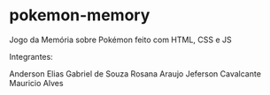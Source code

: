 # pokemon-memory
Jogo da Memória sobre Pokémon feito com HTML, CSS e JS

Integrantes:

Anderson Elias 
Gabriel de Souza 
Rosana Araujo
Jeferson Cavalcante
Mauricio Alves


